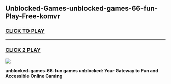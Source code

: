 
## Unblocked-Games-unblocked-games-66-fun-Play-Free-komvr
<h3>
<a href="https://premium76.site?title=unblocked-games-66-fun&ref=23A">CLICK TO PLAY</a></h3>
<hr>

<h3>
<a href="https://premium76.site?title=unblocked-games-66-fun&ref=23A">CLICK 2 PLAY</a>
  
</h3>

<a href="https://premium76.site?title=unblocked-games-66-fun&ref=23A"><img src="https://clearcache.store/games.png"></a>


**unblocked-games-66-fun games unblocked: Your Gateway to Fun and Accessible Online Gaming**
